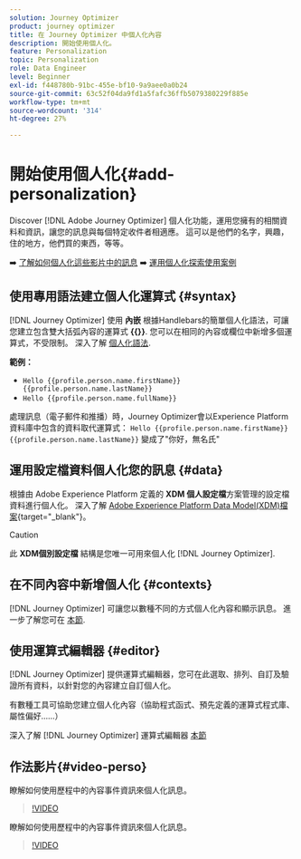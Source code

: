```yaml
---
solution: Journey Optimizer
product: journey optimizer
title: 在 Journey Optimizer 中個人化內容
description: 開始使用個人化。
feature: Personalization
topic: Personalization
role: Data Engineer
level: Beginner
exl-id: f448780b-91bc-455e-bf10-9a9aee0a0b24
source-git-commit: 63c52f04da9fd1a5fafc36ffb5079380229f885e
workflow-type: tm+mt
source-wordcount: '314'
ht-degree: 27%

---
```


# 開始使用個人化{#add-personalization}

Discover [!DNL Adobe Journey Optimizer] 個人化功能，運用您擁有的相關資料和資訊，讓您的訊息與每個特定收件者相適應。 這可以是他們的名字，興趣，住的地方，他們買的東西，等等。

➡️ [了解如何個人化這些影片中的訊息](#video-perso)
➡️ [運用個人化探索使用案例](personalization-use-case.md)

## 使用專用語法建立個人化運算式 {#syntax}

[!DNL Journey Optimizer] 使用 **內嵌** 根據Handlebars的簡單個人化語法，可讓您建立包含雙大括弧內容的運算式 **{{}}**. 您可以在相同的內容或欄位中新增多個運算式，不受限制。 深入了解 [個人化語法](personalization-syntax.md).

**範例：**

* `Hello {{profile.person.name.firstName}} {{profile.person.name.lastName}}`
* `Hello {{profile.person.name.fullName}}`

處理訊息（電子郵件和推播）時，Journey Optimizer會以Experience Platform資料庫中包含的資料取代運算式：  `Hello {{profile.person.name.firstName}} {{profile.person.name.lastName}}` 變成了&quot;你好，無名氏&quot;

## 運用設定檔資料個人化您的訊息 {#data}

根據由 Adobe Experience Platform 定義的 **XDM 個人設定檔**&#x200B;方案管理的設定檔資料進行個人化。 深入了解 [Adobe Experience Platform Data Model(XDM)檔案](https://experienceleague.adobe.com/docs/experience-platform/xdm/home.html?lang=zh-Hant){target=&quot;_blank&quot;}。

>[!CAUTION]
>此 **XDM個別設定檔** 結構是您唯一可用來個人化 [!DNL Journey Optimizer].

## 在不同內容中新增個人化 {#contexts}

[!DNL Journey Optimizer] 可讓您以數種不同的方式個人化內容和顯示訊息。 進一步了解您可在 [本節](personalization-contexts.md).

## 使用運算式編輯器 {#editor}

[!DNL Journey Optimizer] 提供運算式編輯器，您可在此選取、排列、自訂及驗證所有資料，以針對您的內容建立自訂個人化。

有數種工具可協助您建立個人化內容（協助程式函式、預先定義的運算式程式庫、屬性偏好……）

深入了解 [!DNL Journey Optimizer] 運算式編輯器 [本節](personalization-build-expressions.md)

## 作法影片{#video-perso}

瞭解如何使用歷程中的內容事件資訊來個人化訊息。

>[!VIDEO](https://video.tv.adobe.com/v/334165?quality=12)

瞭解如何使用歷程中的內容事件資訊來個人化訊息。

>[!VIDEO](https://video.tv.adobe.com/v/334078?quality=12)

